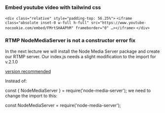 ### Embed youtube video with tailwind css

`<div class="relative" style="padding-top: 56.25%">`
`<iframe class="absolute inset-0 w-full h-full" src="https://www.youtube-nocookie.com/embed/FMrtSHAAPhM" frameborder="0" …></iframe>`
`</div>`

### RTMP NodeMediaServer is not a constructor error fix

In the next lecture we will install the Node Media Server package and create our RTMP server. Our index.js needs a slight modification to the import for v.2.1.0

[version recommended](https://github.com/illuspas/Node-Media-Server#npm-version-recommended)

Instead of:

const { NodeMediaServer } = require('node-media-server');
we need to change the import to this:

const NodeMediaServer = require('node-media-server');
